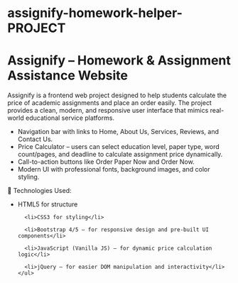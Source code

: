# assignify-homework-helper-PROJECT


<h1>Assignify – Homework & Assignment Assistance Website</h1>

Assignify is a frontend web project designed to help students calculate the price of academic assignments and place an order easily. The project provides a clean, modern, and responsive user interface that mimics real-world educational service platforms.


 <ul>
<li>Navigation bar with links to Home, About Us, Services, Reviews, and Contact Us.</li> 
<li>Price Calculator – users can select education level, paper type, word count/pages, and deadline to calculate assignment price dynamically.</li> 
<li>Call-to-action buttons like Order Paper Now and Order Now.</li> 
<li>Modern UI with professional fonts, background images, and color styling.</li>
</ul>

🔹 Technologies Used:

 <ul>
      <li>HTML5 for structure</li>

      <li>CSS3 for styling</li>

      <li>Bootstrap 4/5 – for responsive design and pre-built UI components</li>

      <li>JavaScript (Vanilla JS) – for dynamic price calculation logic</li>

      <li>jQuery – for easier DOM manipulation and interactivity</li>
    </ul>
